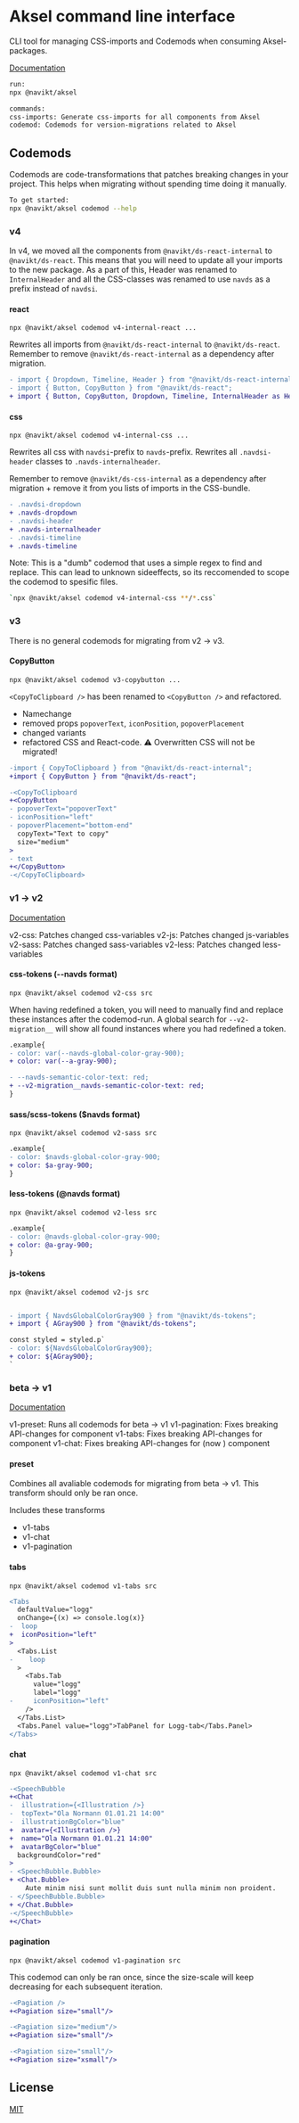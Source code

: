# Aksel command line interface

CLI tool for managing CSS-imports and Codemods when consuming Aksel-packages.

[Documentation](https://aksel.nav.no/preview/grunnleggende/kode/kommandolinje)

```bash
run:
npx @navikt/aksel

commands:
css-imports: Generate css-imports for all components from Aksel
codemod: Codemods for version-migrations related to Aksel
```

## Codemods

Codemods are code-transformations that patches breaking changes in your project. This helps when migrating without spending time doing it manually.

```bash
To get started:
npx @navikt/aksel codemod --help
```

### v4

In v4, we moved all the components from `@navikt/ds-react-internal` to `@navikt/ds-react`. This means that you will need to update all your imports to the new package. As a part of this, Header was renamed to `InternalHeader` and all the CSS-classes was renamed to use `navds` as a prefix instead of `navdsi`.

#### react

`npx @navikt/aksel codemod v4-internal-react ...`

Rewrites all imports from `@navikt/ds-react-internal` to `@navikt/ds-react`. Remember to remove `@navikt/ds-react-internal` as a dependency after migration.

```diff
- import { Dropdown, Timeline, Header } from "@navikt/ds-react-internal";
- import { Button, CopyButton } from "@navikt/ds-react";
+ import { Button, CopyButton, Dropdown, Timeline, InternalHeader as Header } from "@navikt/ds-react";
```

#### css

`npx @navikt/aksel codemod v4-internal-css ...`

Rewrites all css with `navdsi`-prefix to `navds`-prefix. Rewrites all `.navdsi-header` classes to `.navds-internalheader`.

Remember to remove `@navikt/ds-css-internal` as a dependency after migration + remove it from you lists of imports in the CSS-bundle.

```diff
- .navdsi-dropdown
+ .navds-dropdown
- .navdsi-header
+ .navds-internalheader
- .navdsi-timeline
+ .navds-timeline
```

Note: This is a "dumb" codemod that uses a simple regex to find and replace. This can lead to unknown sideeffects, so its reccomended to scope the codemod to spesific files.

```bash
`npx @navikt/aksel codemod v4-internal-css **/*.css`
```

### v3

There is no general codemods for migrating from v2 -> v3.

#### CopyButton

`npx @navikt/aksel codemod v3-copybutton ...`

`<CopyToClipboard />` has been renamed to `<CopyButton />` and refactored.

- Namechange
- removed props `popoverText`, `iconPosition`, `popoverPlacement`
- changed variants
- refactored CSS and React-code. ⚠️ Overwritten CSS will not be migrated!

```diff
-import { CopyToClipboard } from "@navikt/ds-react-internal";
+import { CopyButton } from "@navikt/ds-react";

-<CopyToClipboard
+<CopyButton
- popoverText="popoverText"
- iconPosition="left"
- popoverPlacement="bottom-end"
  copyText="Text to copy"
  size="medium"
>
- text
+</CopyButton>
-</CopyToClipboard>

```

### v1 -> v2

[Documentation](https://aksel.nav.no/grunnleggende/kode/migrering#h76f47744d112)

v2-css: Patches changed css-variables
v2-js: Patches changed js-variables
v2-sass: Patches changed sass-variables
v2-less: Patches changed less-variables

#### css-tokens (--navds format)

`npx @navikt/aksel codemod v2-css src`

When having redefined a token, you will need to manually find and replace these instances after the codemod-run. A global search for `--v2-migration__` will show all found instances where you had redefined a token.

```diff
.example{
- color: var(--navds-global-color-gray-900);
+ color: var(--a-gray-900);

- --navds-semantic-color-text: red;
+ --v2-migration__navds-semantic-color-text: red;
}
```

#### sass/scss-tokens ($navds format)

`npx @navikt/aksel codemod v2-sass src`

```diff
.example{
- color: $navds-global-color-gray-900;
+ color: $a-gray-900;
}
```

#### less-tokens (@navds format)

`npx @navikt/aksel codemod v2-less src`

```diff
.example{
- color: @navds-global-color-gray-900;
+ color: @a-gray-900;
}
```

#### js-tokens

`npx @navikt/aksel codemod v2-js src`

```diff

- import { NavdsGlobalColorGray900 } from "@navikt/ds-tokens";
+ import { AGray900 } from "@navikt/ds-tokens";

const styled = styled.p`
- color: ${NavdsGlobalColorGray900};
+ color: ${AGray900};
`
```

### beta -> v1

[Documentation](https://aksel.nav.no/grunnleggende/kode/migrering#h50d54a5af8c1)

v1-preset: Runs all codemods for beta -> v1
v1-pagination: Fixes breaking API-changes for <Pagination /> component
v1-tabs: Fixes breaking API-changes for <Tabs /> component
v1-chat: Fixes breaking API-changes for <SpeechBubble /> (now <Chat/>) component

#### preset

Combines all avaliable codemods for migrating from beta -> v1. This transform should only be ran once.

Includes these transforms

- v1-tabs
- v1-chat
- v1-pagination

#### tabs

`npx @navikt/aksel codemod v1-tabs src`

```diff
<Tabs
  defaultValue="logg"
  onChange={(x) => console.log(x)}
-  loop
+  iconPosition="left"
>
  <Tabs.List
-    loop
  >
    <Tabs.Tab
      value="logg"
      label="logg"
-     iconPosition="left"
    />
  </Tabs.List>
  <Tabs.Panel value="logg">TabPanel for Logg-tab</Tabs.Panel>
</Tabs>
```

#### chat

`npx @navikt/aksel codemod v1-chat src`

```diff
-<SpeechBubble
+<Chat
-  illustration={<Illustration />}
-  topText="Ola Normann 01.01.21 14:00"
-  illustrationBgColor="blue"
+  avatar={<Illustration />}
+  name="Ola Normann 01.01.21 14:00"
+  avatarBgColor="blue"
  backgroundColor="red"
>
- <SpeechBubble.Bubble>
+ <Chat.Bubble>
    Aute minim nisi sunt mollit duis sunt nulla minim non proident.
- </SpeechBubble.Bubble>
+ </Chat.Bubble>
-</SpeechBubble>
+</Chat>
```

#### pagination

`npx @navikt/aksel codemod v1-pagination src`

This codemod can only be ran once, since the size-scale will keep decreasing for each subsequent iteration.

```diff
-<Pagiation />
+<Pagiation size="small"/>

-<Pagiation size="medium"/>
+<Pagiation size="small"/>

-<Pagiation size="small"/>
+<Pagiation size="xsmall"/>
```

## License

[MIT](https://github.com/navikt/aksel/blob/main/LICENCE)
